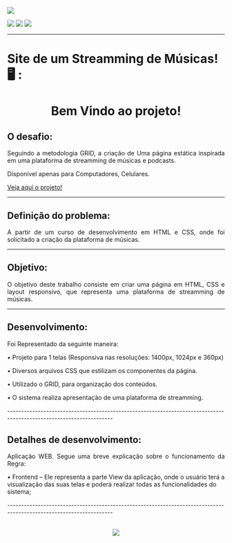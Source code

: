 <head>
    <p><img src="https://img.shields.io/badge/status%20do%20projeto-concluído-green?style=for-the-badge&logo=appveyor"></p>
    <p>
    <img src="https://img.shields.io/badge/Technology-HTML-9cf">
    <img src="https://img.shields.io/badge/Technology-CSS-9cf">
    <img src="https://img.shields.io/badge/Technology-GRID-9cf">
    </p>

</head>
<body>

--------------------------------------------------------------------------------------------------------------------
<p><h1> Site de um Streamming de Músicas! 🖥️ :</h1></p>
<h1 align="center">Bem Vindo ao projeto!</p> </h1> 

  
<h2>O desafio:</h2>
<p align="justify">Seguindo a metodologia GRID, a criação de Uma página estática inspirada em uma plataforma de streamming de músicas e podcasts.</p>
<p>Disponível apenas para Computadores, Celulares.</p>
<a href="https://streamming-musicas-podcasts.vercel.app/">Veja aqui o projeto!</a>

--------------------------------------------------------------------------------------------------------------------

<h2>Definição do problema:</h2>
<p align="justify">A partir de um curso de desenvolvimento em HTML e CSS, onde foi solicitado a criação da plataforma de músicas.</p>

--------------------------------------------------------------------------------------------------------------------

<h2>Objetivo:</h2>
<p align="justify">O objetivo deste trabalho consiste em criar uma página em HTML, CSS e layout responsivo, que representa uma plataforma de streamming de músicas.</p>

--------------------------------------------------------------------------------------------------------------------

<h2>Desenvolvimento:</h2>
<p align="justify">Foi Representado da seguinte maneira:
<p>•   Projeto para 1 telas (Responsiva nas resoluções: 1400px, 1024px e 360px)</p> 
<p>•   Diversos arquivos CSS que estilizam os componentes da página.</p> 
<p>•   Utilizado o GRID, para organização dos conteúdos.</p> 
<p>•   O sistema realiza apresentação de uma plataforma de streamming.</p> 


</p> 
--------------------------------------------------------------------------------------------------------------------
<h2>Detalhes de desenvolvimento:</h2>
<p align="justify">Aplicação WEB. Segue uma breve explicação sobre o funcionamento da Regra:


<p>•   Frontend – Ele representa a parte View da aplicação, onde o usuário terá a visualização das suas telas e poderá realizar todas as funcionalidades do sistema;</p>

</p>
--------------------------------------------------------------------------------------------------------------------

## <h6 align="center">![](https://github.com/AnnaCMendes/streamming_musicas_podcasts/blob/main/src/img_projeto/Tela.JPG)</h6>
